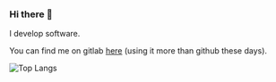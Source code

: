 ### Hi there 👋

I develop software.

You can find me on gitlab [here](https://gitlab.com/arthrp) (using it more than github these days).

![Top Langs](https://github-readme-stats.vercel.app/api/top-langs/?username=arthrp&exclude_repo=Gorgosaurus&langs_count=10&size_weight=0.5&count_weight=0.5&hide=css,html)


<!--
**arthrp/arthrp** is a ✨ _special_ ✨ repository because its `README.md` (this file) appears on your GitHub profile.

Here are some ideas to get you started:

- 🔭 I’m currently working on ...
- 🌱 I’m currently learning ...
- 👯 I’m looking to collaborate on ...
- 🤔 I’m looking for help with ...
- 💬 Ask me about ...
- 📫 How to reach me: ...
- 😄 Pronouns: ...
- ⚡ Fun fact: ...
-->

